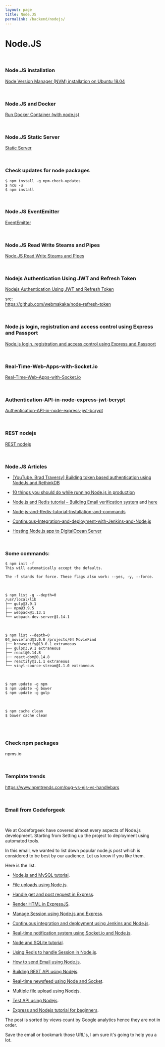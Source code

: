 ```yaml
---
layout: page
title: Node.JS
permalink: /backend/nodejs/
---
```


# Node.JS

<br/>

### Node.JS installation

<a href="/env/nodejs/">Node Version Manager (NVM) installation on Ubuntu 18.04</a>

<br/>

### Node.JS and Docker

<a href="/env/docker/run-container/linux/">Run Docker Container (with node.js)</a>

<br/>

### Node.JS Static Server

<a href="/backend/nodejs/static-server/">Static Server</a>


<br/>

### Check updates for node packages

    $ npm install -g npm-check-updates
    $ ncu -u
    $ npm install

<br/>

### Node.JS EventEmitter

<a href="/backend/nodejs/event-emitter/">EventEmitter</a>

<br/>

### Node.JS Read Write Steams and Pipes

<a href="/backend/nodejs/read-write-stream/">Node.JS Read Write Steams and Pipes</a>

<br/>

### Nodejs Authentication Using JWT and Refresh Token

[Nodejs Authentication Using JWT and Refresh Token](https://codeforgeek.com/2018/03/refresh-token-jwt-nodejs-authentication/)

src:  
https://github.com/webmakaka/node-refresh-token

<br/>

### Node.js login, registration and access control using Express and Passport

[Node.js login, registration and access control using Express and Passport](https://bitbucket.org/marley-nodejs/node.js-login-system-with-passport)

<br/>

### Real-Time-Web-Apps-with-Socket.io

[Real-Time-Web-Apps-with-Socket.io](https://bitbucket.org/marley-nodejs/real-time-web-apps-with-socket.io)

<br/>

### Authentication-API-in-node-express-jwt-bcrypt

[Authentication-API-in-node-express-jwt-bcrypt](https://github.com/webmakaka/Authentication-API-in-node-express-jwt-bcrypt)

<br/>

### REST nodejs

[REST nodejs](https://github.com/hengkiardo/restcountries)

<br/>

### Node.JS Articles

- <a href="https://codeforgeek.com/2016/08/token-based-authentication-using-nodejs-rethinkdb/" rel="nofollow">[YouTube, Brad Traversy] Building token based authentication using NodeJs and RethinkDB</a>  

- <a href="https://codeforgeek.com/2016/09/10-things-running-node-js-production/" rel="nofollow">10 things you should do while running Node.js in production</a>

- <a href="https://codeforgeek.com/2016/06/node-js-redis-tutorial-building-email-verification-system/" rel="nofollow">Node.js and Redis tutorial – Building Email verification system</a> and <a href="https://codeforgeek.com/2016/06/nodejs-mandrill-integration/" rel="nofollow">here</a>

- <a href="https://codeforgeek.com/2016/06/node-js-redis-tutorial-installation-commands/" rel="nofollow">Node.js-and-Redis-tutorial-Installation-and-commands</a>

- <a href="https://codeforgeek.com/2016/04/continuous-integration-deployment-jenkins-node-js/" rel="nofollow">Continuous-Integration-and-deployment-with-Jenkins-and-Node.js</a>

- <a href="https://codeforgeek.com/2016/03/hosting-node-js-app-to-digitalocean-server/" rel="nofollow">Hosting Node.js app to DigitalOcean Server</a>

<br/>

### Some commands:

    $ npm init -f
    This will automatically accept the defaults.

    The -f stands for force. These flags also work: --yes, -y, --force.

<br/>

    $ npm list -g --depth=0
    /usr/local/lib
    ├── gulp@3.9.1
    ├── npm@3.9.5
    ├── webpack@1.13.1
    └── webpack-dev-server@1.14.1

<br/>

    $ npm list --depth=0
    04_moviefind@1.0.0 /projects/04 MovieFind
    ├── browserify@13.0.1 extraneous
    ├── gulp@3.9.1 extraneous
    ├── react@0.14.8
    ├── react-dom@0.14.8
    ├── reactify@1.1.1 extraneous
    └── vinyl-source-stream@1.1.0 extraneous

<br/>

    $ npm update -g npm
    $ npm update -g bower
    $ npm update -g gulp

<br/>

    $ npm cache clean
    $ bower cache clean

<br/>

<br/>

### Check npm packages

npms.io

<br/>

### Template trends

https://www.npmtrends.com/pug-vs-ejs-vs-handlebars

<br/>

### Email from Codeforgeek

<br/>

We at Codeforgeek have covered almost every aspects of Node.js development. Starting from Setting up the project to deployment using automated tools.

In this email, we wanted to list down popular node.js post which is considered to be best by our audience. Let us know if you like them.

Here is the list.

- <a href="https://codeforgeek.com/2015/01/nodejs-mysql-tutorial/" rel="nofollow">Node.js and MySQL tutorial</a>. 

- <a href="https://codeforgeek.com/2014/11/file-uploads-using-node-js/" rel="nofollow">File uploads using Node.js</a>.  

- <a href="https://codeforgeek.com/2014/09/handle-get-post-request-express-4/" rel="nofollow">Handle get and post request in Express</a>.  

- <a href="https://codeforgeek.com/2015/01/render-html-file-expressjs/" rel="nofollow">Render HTML in ExpressJS</a>.  

- <a href="https://codeforgeek.com/2014/09/manage-session-using-node-js-express-4/" rel="nofollow">Manage Session using Node.js and Express</a>. 

- <a href="https://codeforgeek.com/2016/04/continuous-integration-deployment-jenkins-node-js/" rel="nofollow">Continuous integration and deployment using Jenkins and Node.js</a>.  

- <a href="https://codeforgeek.com/2015/09/real-time-notification-system-using-socket-io/" rel="nofollow">Real-time notification system using Socket.io and Node.js</a>.

- <a href="https://codeforgeek.com/2014/07/node-sqlite-tutorial/" rel="nofollow">Node and SQLite tutorial</a>.  

- <a href="https://codeforgeek.com/2015/07/using-redis-to-handle-session-in-node-js/" rel="nofollow">Using Redis to handle Session in Node.js</a>. 

- <a href="https://codeforgeek.com/2014/07/send-e-mail-node-js/" rel="nofollow">How to send Email using Node.js</a>.  

- <a href="https://codeforgeek.com/2015/03/restful-api-node-and-express-4/" rel="nofollow">Building REST API using Nodejs</a>.  

- <a href="https://codeforgeek.com/2015/03/real-time-app-socket-io/" rel="nofollow">Real-time newsfeed using Node and Socket</a>.  

- <a href="https://codeforgeek.com/2016/01/multiple-file-upload-node-js/" rel="nofollow">Multiple file upload using Nodejs</a>.  

- <a href="https://codeforgeek.com/2015/07/unit-testing-nodejs-application-using-mocha/" rel="nofollow">Test API using Nodejs</a>.  

- <a href="https://codeforgeek.com/2014/06/express-nodejs-tutorial/" rel="nofollow">Express and Nodejs tutorial for beginners</a>.

The post is sorted by views count by Google analytics hence they are not in order.

Save the email or bookmark those URL's, I am sure it's going to help you a lot.
